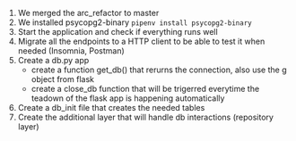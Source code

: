 1. We merged the arc_refactor to master 
2. We installed psycopg2-binary
    `pipenv install psycopg2-binary`
3. Start the application and check if everything runs well
4. Migrate all the endpoints to a HTTP client to be able to test it when needed (Insomnia, Postman)
5. Create a db.py app
    - create a function get_db() that rerurns the connection, also use the g object from flask
    - create a close_db function that will be trigerred everytime the teadown of the flask app is happening automatically
6. Create a db_init file that creates the needed tables
7. Create the additional layer that will handle db interactions (repository layer)
